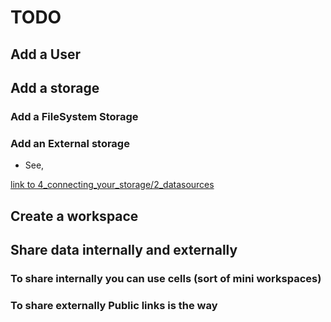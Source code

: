# TODO

## Add a User

## Add a storage

### Add a FileSystem Storage


### Add an External storage
- See,

[link to 4_connecting_your_storage/2_datasources]()

## Create a workspace

## Share data internally and externally

### To share internally you can use cells (sort of mini workspaces)

### To share externally Public links is the way